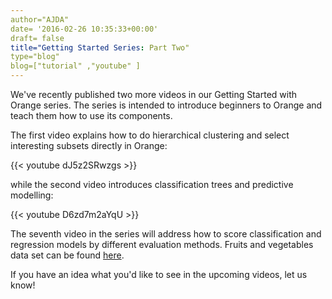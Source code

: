 ```yaml
---
author="AJDA"
date= '2016-02-26 10:35:33+00:00'
draft= false
title="Getting Started Series: Part Two"
type="blog"
blog=["tutorial" ,"youtube" ]
---
```


We've recently published two more videos in our Getting Started with Orange series. The series is intended to introduce beginners to Orange and teach them how to use its components.



The first video explains how to do hierarchical clustering and select interesting subsets directly in Orange:

{{< youtube dJ5z2SRwzgs >}}

while the second video introduces classification trees and predictive modelling:

{{< youtube D6zd7m2aYqU >}}



The seventh video in the series will address how to score classification and regression models by different evaluation methods. Fruits and vegetables data set can be found [here](https://raw.githubusercontent.com/ajdapretnar/datasets/master/data/fruits-and-vegetables-train.tab).



If you have an idea what you'd like to see in the upcoming videos, let us know!
